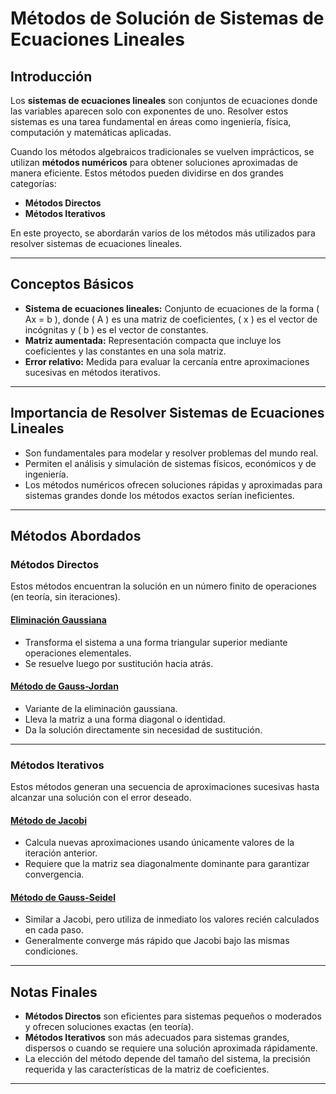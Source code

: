 # **Métodos de Solución de Sistemas de Ecuaciones Lineales**

## **Introducción**
Los **sistemas de ecuaciones lineales** son conjuntos de ecuaciones donde las variables aparecen solo con exponentes de uno. Resolver estos sistemas es una tarea fundamental en áreas como ingeniería, física, computación y matemáticas aplicadas.

Cuando los métodos algebraicos tradicionales se vuelven imprácticos, se utilizan **métodos numéricos** para obtener soluciones aproximadas de manera eficiente. Estos métodos pueden dividirse en dos grandes categorías:

- **Métodos Directos**
- **Métodos Iterativos**

En este proyecto, se abordarán varios de los métodos más utilizados para resolver sistemas de ecuaciones lineales.

---

## **Conceptos Básicos**
- **Sistema de ecuaciones lineales:** Conjunto de ecuaciones de la forma \( Ax = b \), donde \( A \) es una matriz de coeficientes, \( x \) es el vector de incógnitas y \( b \) es el vector de constantes.
- **Matriz aumentada:** Representación compacta que incluye los coeficientes y las constantes en una sola matriz.
- **Error relativo:** Medida para evaluar la cercanía entre aproximaciones sucesivas en métodos iterativos.

---

## **Importancia de Resolver Sistemas de Ecuaciones Lineales**
- Son fundamentales para modelar y resolver problemas del mundo real.
- Permiten el análisis y simulación de sistemas físicos, económicos y de ingeniería.
- Los métodos numéricos ofrecen soluciones rápidas y aproximadas para sistemas grandes donde los métodos exactos serían ineficientes.

---

## **Métodos Abordados**

### **Métodos Directos**
Estos métodos encuentran la solución en un número finito de operaciones (en teoría, sin iteraciones).

#### **[Eliminación Gaussiana](/Tema3_Metodos_para_Sistemas_de_Ecuaciones_Lineales/Metodos_Directos/Metodo_de_Eliminacion_Gausiana)**
- Transforma el sistema a una forma triangular superior mediante operaciones elementales.
- Se resuelve luego por sustitución hacia atrás.

#### **[Método de Gauss-Jordan](/Tema3_Metodos_para_Sistemas_de_Ecuaciones_Lineales/Metodos_Directos/Metodo_de_Gauss-Jordan)**
- Variante de la eliminación gaussiana.
- Lleva la matriz a una forma diagonal o identidad.
- Da la solución directamente sin necesidad de sustitución.

---

### **Métodos Iterativos**
Estos métodos generan una secuencia de aproximaciones sucesivas hasta alcanzar una solución con el error deseado.

#### **[Método de Jacobi](/Tema3_Metodos_para_Sistemas_de_Ecuaciones_Lineales/Metodos_Iterativos/Metodo_de_Jacobi)**
- Calcula nuevas aproximaciones usando únicamente valores de la iteración anterior.
- Requiere que la matriz sea diagonalmente dominante para garantizar convergencia.

#### **[Método de Gauss-Seidel](/Tema3_Metodos_para_Sistemas_de_Ecuaciones_Lineales/Metodos_Iterativos/Metodo_de_Gauss-Seidel)**
- Similar a Jacobi, pero utiliza de inmediato los valores recién calculados en cada paso.
- Generalmente converge más rápido que Jacobi bajo las mismas condiciones.

---

## **Notas Finales**
- **Métodos Directos** son eficientes para sistemas pequeños o moderados y ofrecen soluciones exactas (en teoría).
- **Métodos Iterativos** son más adecuados para sistemas grandes, dispersos o cuando se requiere una solución aproximada rápidamente.
- La elección del método depende del tamaño del sistema, la precisión requerida y las características de la matriz de coeficientes.

---
